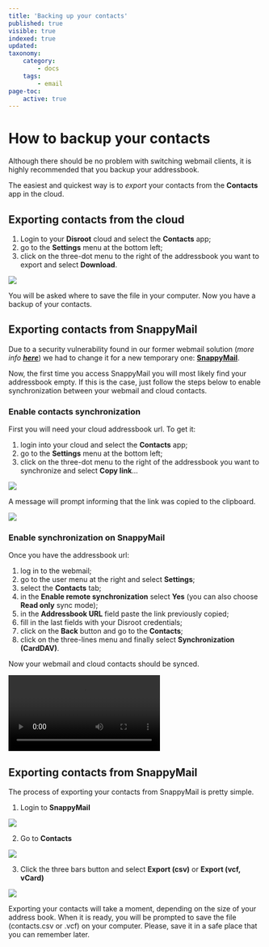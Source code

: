 ```yaml
---
title: 'Backing up your contacts'
published: true
visible: true
indexed: true
updated:
taxonomy:
    category:
        - docs
    tags:
        - email
page-toc:
    active: true
---
```


# How to backup your contacts
Although there should be no problem with switching webmail clients, it is highly recommended that you backup your addressbook.

The easiest and quickest way is to _export_ your contacts from the **Contacts** app in the cloud.

## Exporting contacts from the cloud

1. Login to your **Disroot** cloud and select the **Contacts** app;
2. go to the **Settings** menu at the bottom left;
3. click on the three-dot menu to the right of the addressbook you want to export and select **Download**.

  ![](en/contacts_export.gif)

You will be asked where to save the file in your computer. Now you have a backup of your contacts.

## Exporting contacts from SnappyMail
Due to a security vulnerability found in our former webmail solution (_more info_ [**_here_**](https://disroot.org/en/blog/2022-04-snappymail)) we had to change it for a new temporary one: [**SnappyMail**](https://snappymail.eu/).

Now, the first time you access SnappyMail you will most likely find your addressbook empty. If this is the case, just follow the steps below to enable synchronization between your webmail and cloud contacts.

### Enable contacts synchronization
First you will need your cloud addressbook url. To get it:
1. login into your cloud and select the **Contacts** app;
2. go to the **Settings** menu at the bottom left;
3. click on the three-dot menu to the right of the addressbook you want to synchronize and select **Copy link**...

  ![](en/cloud_url.gif)

A message will prompt informing that the link was copied to the clipboard.

  ![](en/link_copied.png)


### Enable synchronization on SnappyMail
Once you have the addressbook url:
1. log in to the webmail;
2. go to the user menu at the right and select **Settings**;
3. select the **Contacts** tab;
4. in the **Enable remote synchronization** select **Yes** (you can also choose **Read only** sync mode);
5. in the **Addressbook URL** field paste the link previously copied;
6. fill in the last fields with your Disroot credentials;
7. click on the **Back** button and go to the **Contacts**;
8. click on the three-lines menu and finally select **Synchronization (CardDAV)**.

Now your webmail and cloud contacts should be synced.

  ![](en/snappy.sync.mp4?resize=1024,576&loop)


## Exporting contacts from SnappyMail
The process of exporting your contacts from SnappyMail is pretty simple.

1. Login to **SnappyMail**

  ![](en/smlogin.png)

2. Go to **Contacts**

  ![](en/contacts.png)

3. Click the three bars button and select **Export (csv)** or **Export (vcf, vCard)**

  ![](en/export.png)

Exporting your contacts will take a moment, depending on the size of your address book. When it is ready, you will be prompted to save the file (contacts.csv or .vcf) on your computer. Please, save it in a safe place that you can remember later.